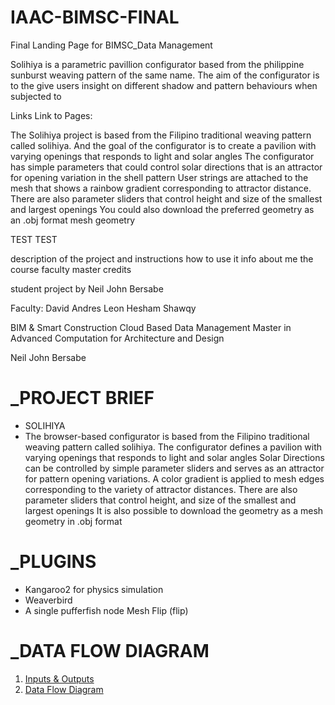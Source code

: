# IAAC-BIMSC-FINAL
Final Landing Page for BIMSC_Data Management

Solihiya is a parametric pavillion configurator based from the philippine sunburst weaving pattern of the same name. The aim of the configurator is to the give users insight on different shadow and pattern behaviours when subjected to

Links Link to Pages:

The Solihiya project is based from the Filipino traditional weaving pattern called solihiya. And the goal of the configurator is to create a pavilion with varying openings that responds to light and solar angles The configurator has simple parameters that could control solar directions that is an attractor for opening variation in the shell pattern User strings are attached to the mesh that shows a rainbow gradient corresponding to attractor distance. There are also parameter sliders that control height and size of the smallest and largest openings You could also download the preferred geometry as an .obj format mesh geometry

TEST TEST

description of the project and instructions how to use it
info about me
the course
faculty
master credits

student project by
Neil John Bersabe

Faculty: 
David Andres Leon
Hesham Shawqy

BIM & Smart Construction
Cloud Based Data Management
Master in Advanced Computation for Architecture and Design


Neil John Bersabe

# _PROJECT BRIEF
- SOLIHIYA
- The browser-based configurator is based from the Filipino traditional weaving pattern called solihiya. 
The configurator defines a pavilion with varying openings that responds to light and solar angles
Solar Directions can be controlled by simple parameter sliders and serves as an attractor for pattern opening variations.
A color gradient is applied to mesh edges corresponding to the variety of attractor distances.
There are also parameter sliders that control height, and size of the smallest and largest openings
It is also possible to download the geometry as a mesh geometry in .obj format

# _PLUGINS
- Kangaroo2 for physics simulation
- Weaverbird
- A single pufferfish node Mesh Flip (flip)

# _DATA FLOW DIAGRAM
1. [Inputs & Outputs](docs/InputOutput.png)
2. [Data Flow Diagram](docs/DataFlow.png)

